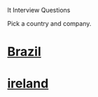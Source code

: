 It Interview Questions

Pick a country and company.

# [Brazil](https://github.com/douglasdeodato/it-interview-questions/tree/master/php/country/brazil)

# [ireland](https://github.com/douglasdeodato/it-interview-questions/tree/master/php/country/ireland)


